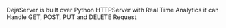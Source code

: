 DejaServer is built over Python HTTPServer with Real Time Analytics it can Handle GET, POST, PUT and DELETE Request  
